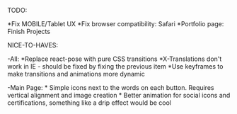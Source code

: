 TODO:

*Fix MOBILE/Tablet UX
*Fix browser compatibility: Safari
*Portfolio page: Finish Projects

NICE-TO-HAVES:

-All:
    *Replace react-pose with pure CSS transitions
    *X-Translations don't work in IE - should be fixed by fixing the previous item
    *Use keyframes to make transitions and animations more dynamic

-Main Page:
    * Simple icons next to the words on each button. Requires vertical alignment and image creation
    * Better animation for social icons and certifications, something like a drip effect would be cool